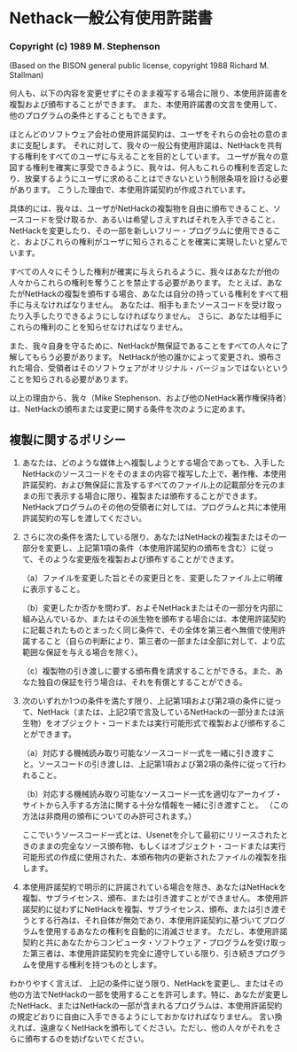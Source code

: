 Nethack一般公有使用許諾書 
=========================

### Copyright (c) 1989 M. Stephenson
(Based on the BISON general public license, copyright 1988 Richard M. Stallman) 

何人も、以下の内容を変更せずにそのまま複写する場合に限り、本使用許諾書を複製および頒布することができます。
また、本使用許諾書の文言を使用して、他のプログラムの条件とすることもできます。

ほとんどのソフトウェア会社の使用許諾契約は、ユーザをそれらの会社の意のままに支配します。
それに対して、我々の一般公有使用許諾は、NetHackを共有する権利をすべてのユーザに与えることを目的としています。
ユーザが我々の意図する権利を確実に享受できるように、我々は、何人もこれらの権利を否定したり、放棄するようにユーザに求めることはできないという制限条項を設ける必要があります。
こうした理由で、本使用許諾契約が作成されています。

具体的には、我々は、ユーザがNetHackの複製物を自由に頒布できること、ソースコードを受け取るか、あるいは希望しさえすればそれを入手できること、NetHackを変更したり、その一部を新しいフリー・プログラムに使用できること、およびこれらの権利がユーザに知らされることを確実に実現したいと望んでいます。

すべての人々にそうした権利が確実に与えられるように、我々はあなたが他の人々からこれらの権利を奪うことを禁止する必要があります。
たとえば、あなたがNetHackの複製を頒布する場合、あなたは自分の持っている権利をすべて相手に与えなければなりません。
あなたは、相手もまたソースコードを受け取ったり入手したりできるようにしなければなりません。
さらに、あなたは相手にこれらの権利のことを知らせなければなりません。

また、我々自身を守るために、NetHackが無保証であることをすべての人々に了解してもらう必要があります。
NetHackが他の誰かによって変更され、頒布された場合、受領者はそのソフトウェアがオリジナル・バージョンではないということを知らされる必要があります。

以上の理由から、我々（Mike
Stephenson、および他のNetHack著作権保持者）は、NetHackの頒布または変更に関する条件を次のように定めます。

複製に関するポリシー 
--------------------

1.  あなたは、どのような媒体上へ複製しようとする場合であっても、入手したNetHackのソースコードをそのままの内容で複写した上で、著作権、本使用許諾契約、および無保証に言及するすべてのファイル上の記載部分を元のままの形で表示する場合に限り、複製または頒布することができます。NetHackプログラムのその他の受領者に対しては、プログラムと共に本使用許諾契約の写しを渡してください。
2.  さらに次の条件を満たしている限り、あなたはNetHackの複製またはその一部分を変更し、上記第1項の条件（本使用許諾契約の頒布を含む）に従って、そのような変更版を複製および頒布することができます。

    （a）ファイルを変更した旨とその変更日とを、変更したファイル上に明確に表示すること。

    （b）変更したか否かを問わず、およそNetHackまたはその一部分を内部に組み込んでいるか、またはその派生物を頒布する場合には、本使用許諾契約に記載されたものとまったく同じ条件で、その全体を第三者へ無償で使用許諾すること（自らの判断により、第三者の一部または全部に対して、より広範囲な保証を与える場合を除く）。

    （c）複製物の引き渡しに要する頒布費を請求することができる。また、あなた独自の保証を行う場合は、それを有償とすることができる。

3.  次のいずれか1つの条件を満たす限り、上記第1項および第2項の条件に従って、NetHack（または、上記2項で言及しているNetHackの一部分または派生物）をオブジェクト・コードまたは実行可能形式で複製および頒布することができます。

    （a）対応する機械読み取り可能なソースコード一式を一緒に引き渡すこと。ソースコードの引き渡しは、上記第1項および第2項の条件に従って行われること。

    （b）対応する機械読み取り可能なソースコード一式を適切なアーカイブ・サイトから入手する方法に関する十分な情報を一緒に引き渡すこと。
    （この方法は非商用の頒布についてのみ許可されます。）

    ここでいうソースコード一式とは、Usenetを介して最初にリリースされたときのままの完全なソース頒布物、もしくはオブジェクト・コードまたは実行可能形式の作成に使用された、本頒布物内の更新されたファイルの複製を指します。

4.  本使用許諾契約で明示的に許諾されている場合を除き、あなたはNetHackを複製、サブライセンス、頒布、または引き渡すことができません。
    本使用許諾契約に従わずにNetHackを複製、サブライセンス、頒布、または引き渡そうとする行為は、それ自体が無効であり、本使用許諾契約に基づいてプログラムを使用するあなたの権利を自動的に消滅させます。
    ただし、本使用許諾契約と共にあなたからコンピュータ・ソフトウェア・プログラムを受け取った第三者は、本使用許諾契約を完全に遵守している限り、引き続きプログラムを使用する権利を持つものとします。

わかりやすく言えば、
上記の条件に従う限り、NetHackを変更し、またはその他の方法でNetHackの一部を使用することを許可します。特に、あなたが変更したNetHack、またはNetHackの一部が含まれるプログラムは、本使用許諾契約の規定どおりに自由に入手できるようにしておかなければなりません。
言い換えれば、遠慮なくNetHackを頒布してください。ただし、他の人々がそれをさらに頒布するのを妨げないでください。
